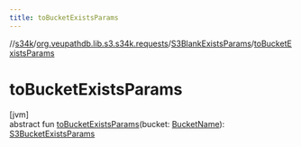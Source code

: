 ```yaml
---
title: toBucketExistsParams
---
```

//[s34k](../../../index.html)/[org.veupathdb.lib.s3.s34k.requests](../index.html)/[S3BlankExistsParams](index.html)/[toBucketExistsParams](to-bucket-exists-params.html)



# toBucketExistsParams



[jvm]\
abstract fun [toBucketExistsParams](to-bucket-exists-params.html)(bucket: [BucketName](../../org.veupathdb.lib.s3.s34k.fields/-bucket-name/index.html)): [S3BucketExistsParams](../../org.veupathdb.lib.s3.s34k.requests.client/-s3-bucket-exists-params/index.html)




